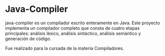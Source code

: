 # Java-Compiler

java-compiler es un compilador escrito enteramente en Java. Este proyecto implementa un compilador completo que consta de cuatro etapas principales: análisis léxico, análisis sintáctico, análisis semántico y generación de código.

Fue realizado para la cursada de la materia Compiladores.
